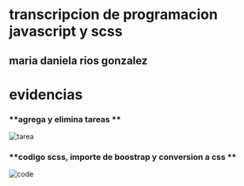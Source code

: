  
 # transcripcion de programacion javascript y scss

## maria daniela rios gonzalez

# evidencias 

### **agrega y elimina tareas **
![tarea](/recortes/tarea.PNG)


### **codigo scss, importe de boostrap y conversion a css **
![code](/recortes/code.PNG)
